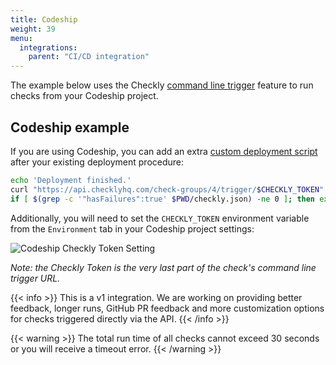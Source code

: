 ```yaml
---
title: Codeship
weight: 39
menu:
  integrations:
    parent: "CI/CD integration"
---
```


The example below uses the Checkly [command line trigger](/docs/cicd/triggers/) feature to run checks from your Codeship project.

## Codeship example

If you are using Codeship, you can add an extra [custom deployment script](https://documentation.codeship.com/basic/continuous-deployment/deployment-with-custom-scripts/) after your existing deployment procedure:

```bash
echo 'Deployment finished.'
curl "https://api.checklyhq.com/check-groups/4/trigger/$CHECKLY_TOKEN" > $PWD/checkly.json
if [ $(grep -c '"hasFailures":true' $PWD/checkly.json) -ne 0 ]; then exit 1; fi
```

Additionally, you will need to set the `CHECKLY_TOKEN` environment variable from the `Environment` tab in your Codeship project settings:

![Codeship Checkly Token Setting](/docs/images/cicd/codeship-param.png)

_Note: the Checkly Token is the very last part of the check's command line trigger URL._

{{< info >}}
This is a v1 integration. We are working on providing better feedback, longer runs, GitHub PR feedback and more customization options
for checks triggered directly via the API. 
{{< /info >}}
 
 {{< warning >}}
 The total run time of all checks cannot exceed 30 seconds or you will receive a timeout error. 
 {{< /warning >}}
